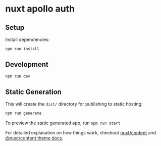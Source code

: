 # nuxt apollo auth

## Setup

Install dependencies:

```bash
npm run install
```

## Development

```bash
npm run dev
```

## Static Generation

This will create the `dist/` directory for publishing to static hosting:

```bash
npm run generate
```

To preview the static generated app, run `npm run start`

For detailed explanation on how things work, checkout [nuxt/content](https://content.nuxtjs.org) and [@nuxt/content theme docs](https://content.nuxtjs.org/themes-docs).

